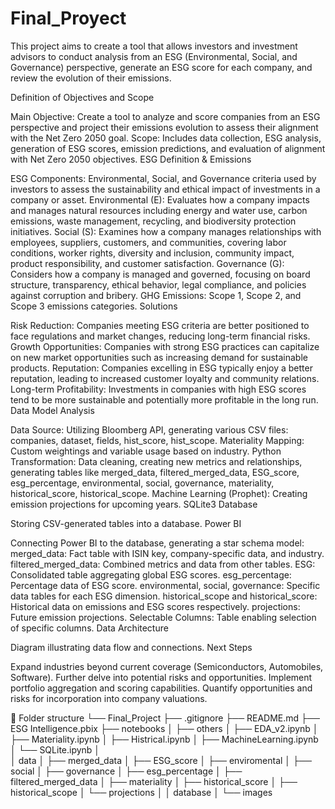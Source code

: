 # Final_Proyect
This project aims to create a tool that allows investors and investment advisors to conduct analysis from an ESG (Environmental, Social, and Governance) perspective, generate an ESG score for each company, and review the evolution of their emissions.

Definition of Objectives and Scope

Main Objective: Create a tool to analyze and score companies from an ESG perspective and project their emissions evolution to assess their alignment with the Net Zero 2050 goal.
Scope: Includes data collection, ESG analysis, generation of ESG scores, emission predictions, and evaluation of alignment with Net Zero 2050 objectives.
ESG Definition & Emissions

ESG Components: Environmental, Social, and Governance criteria used by investors to assess the sustainability and ethical impact of investments in a company or asset.
Environmental (E): Evaluates how a company impacts and manages natural resources including energy and water use, carbon emissions, waste management, recycling, and biodiversity protection initiatives.
Social (S): Examines how a company manages relationships with employees, suppliers, customers, and communities, covering labor conditions, worker rights, diversity and inclusion, community impact, product responsibility, and customer satisfaction.
Governance (G): Considers how a company is managed and governed, focusing on board structure, transparency, ethical behavior, legal compliance, and policies against corruption and bribery.
GHG Emissions: Scope 1, Scope 2, and Scope 3 emissions categories.
Solutions

Risk Reduction: Companies meeting ESG criteria are better positioned to face regulations and market changes, reducing long-term financial risks.
Growth Opportunities: Companies with strong ESG practices can capitalize on new market opportunities such as increasing demand for sustainable products.
Reputation: Companies excelling in ESG typically enjoy a better reputation, leading to increased customer loyalty and community relations.
Long-term Profitability: Investments in companies with high ESG scores tend to be more sustainable and potentially more profitable in the long run.
Data Model Analysis

Data Source: Utilizing Bloomberg API, generating various CSV files: companies, dataset, fields, hist_score, hist_scope.
Materiality Mapping: Custom weightings and variable usage based on industry.
Python Transformation: Data cleaning, creating new metrics and relationships, generating tables like merged_data, filtered_merged_data, ESG_score, esg_percentage, environmental, social, governance, materiality, historical_score, historical_scope.
Machine Learning (Prophet): Creating emission projections for upcoming years.
SQLite3 Database

Storing CSV-generated tables into a database.
Power BI

Connecting Power BI to the database, generating a star schema model:
merged_data: Fact table with ISIN key, company-specific data, and industry.
filtered_merged_data: Combined metrics and data from other tables.
ESG: Consolidated table aggregating global ESG scores.
esg_percentage: Percentage data of ESG score.
environmental, social, governance: Specific data tables for each ESG dimension.
historical_scope and historical_score: Historical data on emissions and ESG scores respectively.
projections: Future emission projections.
Selectable Columns: Table enabling selection of specific columns.
Data Architecture

Diagram illustrating data flow and connections.
Next Steps

Expand industries beyond current coverage (Semiconductors, Automobiles, Software).
Further delve into potential risks and opportunities.
Implement portfolio aggregation and scoring capabilities.
Quantify opportunities and risks for incorporation into company valuations.









📁 Folder structure
└── Final_Project
    ├── .gitignore
    ├── README.md
    ├── ESG Intelligence.pbix
    ├── notebooks
    │   ├── others
    │   ├── EDA_v2.ipynb
    │   ├── Materiality.ipynb
    │   ├── Histrical.ipynb
    │   ├── MachineLearning.ipynb
    │   └── SQLite.ipynb
    │   
    │  data
    │    ├── merged_data
    │    ├── ESG_score
    │    ├── enviromental
    │    ├── social
    │    ├── governance
    │    ├── esg_percentage
    │    ├── filtered_merged_data
    │    ├── materiality
    │    ├── historical_score
    │    ├── historical_scope
    │    └── projections
    │ 
    │  database
    │ 
    └── images


        